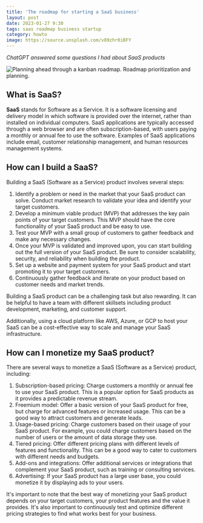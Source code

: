 ```yaml
---
title: 'The roadmap for starting a SaaS business'
layout: post
date: 2023-01-27 9:30
tags: saas roadmap business startup
category: howto
image: https://source.unsplash.com/v89zhr0iBFY
---
```


_ChatGPT answered some questions I had about SaaS products_

![Planning ahead through a kanban roadmap. Roadmap prioritization and planning.](https://source.unsplash.com/v89zhr0iBFY)

## What is SaaS?

**SaaS** stands for Software as a Service. It is a software licensing and delivery model in which software is provided over the internet, rather than installed on individual computers. SaaS applications are typically accessed through a web browser and are often subscription-based, with users paying a monthly or annual fee to use the software. Examples of SaaS applications include email, customer relationship management, and human resources management systems.

## How can I build a SaaS?

Building a SaaS (Software as a Service) product involves several steps:

1. Identify a problem or need in the market that your SaaS product can solve. Conduct market research to validate your idea and identify your target customers.
2. Develop a minimum viable product (MVP) that addresses the key pain points of your target customers. This MVP should have the core functionality of your SaaS product and be easy to use.
3. Test your MVP with a small group of customers to gather feedback and make any necessary changes.
4. Once your MVP is validated and improved upon, you can start building out the full version of your SaaS product. Be sure to consider scalability, security, and reliability when building the product.
5. Set up a website and payment system for your SaaS product and start promoting it to your target customers.
6. Continuously gather feedback and iterate on your product based on customer needs and market trends.

Building a SaaS product can be a challenging task but also rewarding. It can be helpful to have a team with different skillsets including product development, marketing, and customer support.

Additionally, using a cloud platform like AWS, Azure, or GCP to host your SaaS can be a cost-effective way to scale and manage your SaaS infrastructure.

## How can I monetize my SaaS product?

There are several ways to monetize a SaaS (Software as a Service) product, including:

1. Subscription-based pricing: Charge customers a monthly or annual fee to use your SaaS product. This is a popular option for SaaS products as it provides a predictable revenue stream.
2. Freemium model: Offer a basic version of your SaaS product for free, but charge for advanced features or increased usage. This can be a good way to attract customers and generate leads.
3. Usage-based pricing: Charge customers based on their usage of your SaaS product. For example, you could charge customers based on the number of users or the amount of data storage they use.
4. Tiered pricing: Offer different pricing plans with different levels of features and functionality. This can be a good way to cater to customers with different needs and budgets.
5. Add-ons and integrations: Offer additional services or integrations that complement your SaaS product, such as training or consulting services.
6. Advertising: If your SaaS product has a large user base, you could monetize it by displaying ads to your users.

It's important to note that the best way of monetizing your SaaS product depends on your target customers, your product features and the value it provides. It's also important to continuously test and optimize different pricing strategies to find what works best for your business.
